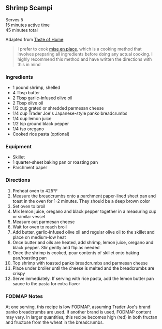 ## Shrimp Scampi

Serves 5  
15 minutes active time  
45 minutes total  

Adapted from [Taste of Home](https://www.tasteofhome.com/recipes/shrimp-scampi/)

> I prefer to cook [mise en place](https://en.m.wikipedia.org/wiki/Mise_en_place), which is a cooking method that involves preparing all ingredients before doing any actual cooking. I highly recommend this method and have written the directions with this in mind

### Ingredients
* 1 pound shrimp, shelled
* 4 Tbsp butter
* 2 Tbsp garlic-infused olive oil
* 2 Tbsp olive oil
* 1/2 cup grated or shredded parmesan cheese
* 1/4 cup Trader Joe's Japanese-style panko breadcrumbs
* 1/4 cup lemon juice
* 1/2 tsp ground black pepper
* 1/4 tsp oregano
* Cooked rice pasta (optional)

### Equipment
* Skillet
* 1 quarter-sheet baking pan or roasting pan
* Parchment paper


### Directions
1. Preheat oven to 425°F
1. Measure the breadcrumbs onto a parchment paper-lined sheet pan and toast in the oven for 1-2 minutes. They should be a deep brown color
1. Set oven to broil
1. Mix lemon juice, oregano and black pepper together in a measuring cup or similar vessel
1. Measure out parmesan cheese
1. Wait for oven to reach broil
1. Add butter, garlic-infused olive oil and regular olive oil to the skillet and place on medium-low heat
1. Once butter and oils are heated, add shrimp, lemon juice, oregano and black pepper. Stir gently and flip as needed
1. Once the shrimp is cooked, pour contents of skillet onto baking pan/roasting pan
1. Top shrimp with toasted panko breadcrumbs and parmesan cheese
1. Place under broiler until the cheese is melted and the breadcrumbs are crispy
1. Serve immediately. If serving with rice pasta, add the lemon butter pan sauce to the pasta for extra flavor

### FODMAP Notes
At one serving, this recipe is low FODMAP, assuming Trader Joe's brand panko breadcrumbs are used. If another brand is used, FODMAP content may vary. In larger quantities, this recipe becomes high (red) in both fructan and fructose from the wheat in the breadcrumbs.
